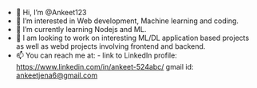 - 👋 Hi, I’m @Ankeet123
- 👀 I’m interested in Web development, Machine learning and coding. 
- 🌱 I’m currently learning Nodejs and ML.
- 💞️ I am looking to work on interesting ML/DL application based projects as well as webd projects involving frontend and backend. 
- 📫 You can reach me at: -
    link to LinkedIn profile: https://www.linkedin.com/in/ankeet-524abc/
    gmail id: ankeetjena6@gmail.com
    

<!---
Ankeet123/Ankeet123 is a ✨ special ✨ repository because its `README.md` (this file) appears on your GitHub profile.
You can click the Preview link to take a look at your changes.
--->
